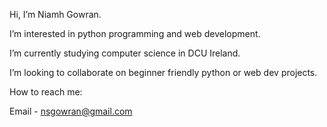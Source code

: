 Hi, I’m Niamh Gowran. 

I’m interested in python programming and web development.

I’m currently studying computer science in DCU Ireland.

I’m looking to collaborate on beginner friendly python or web dev projects.

How to reach me:

Email - nsgowran@gmail.com
